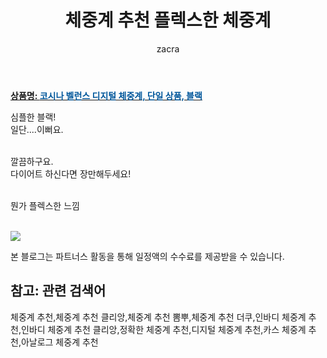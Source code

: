 ﻿---
layout: post
title:  "체중계 추천 플렉스한 체중계"
author: zacra
categories: [ 아이템 ]
tags: [체중계 추천,체중계 추천 클리앙,체중계 추천 뽐뿌,체중계 추천 더쿠,인바디 체중계 추천,인바디 체중계 추천 클리앙,정확한 체중계 추천,디지털 체중계 추천,카스 체중계 추천,아날로그 체중계 추천]
image: https://static.coupangcdn.com/image/retail/images/2019/01/11/10/2/97215dbc-72ce-4aa8-8fad-ff7e2b707542.jpg 
description: "쿠팡에서 체중계 추천 관련 키워드로 가장 고객 선호도가 높은 제품이랍니다."
rating: 4.5
---

<a href="https://link.coupang.com/re/AFFSDP?lptag=AF8407795&pageKey=176986147&itemId=506050585&vendorItemId=4296090693&traceid=V0-153-b006dcac36af7d8d"><b>상품명: <font color='#01579B'>코시나 벨런스 디지털 체중계, 단일 상품, 블랙</font></b></a>

심플한 블랙! <br/>
일단....이뻐요.<br/><br/>

깔끔하구요.<br/>
다이어트 하신다면 장만해두세요!<br/><br/>

뭔가 플렉스한 느낌<br/><br/>


<a href="https://link.coupang.com/re/AFFSDP?lptag=AF8407795&pageKey=176986147&itemId=506050585&vendorItemId=4296090693&traceid=V0-153-b006dcac36af7d8d"><img src="https://thumbnail8.coupangcdn.com/thumbnails/remote/q89/image/retail/images/2019/01/11/10/8/9d8b7360-f168-47f4-9967-f2a575dd4617.jpg"></a> <br/>

본 블로그는 파트너스 활동을 통해 일정액의 수수료를 제공받을 수 있습니다.

## 참고: 관련 검색어    
체중계 추천,체중계 추천 클리앙,체중계 추천 뽐뿌,체중계 추천 더쿠,인바디 체중계 추천,인바디 체중계 추천 클리앙,정확한 체중계 추천,디지털 체중계 추천,카스 체중계 추천,아날로그 체중계 추천